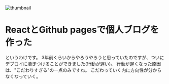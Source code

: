 ![thumbnail](/public/image/ReactBlogThumbnail.PNG)

# ReactとGithub pagesで個人ブログを作った

というわけです。
3年前くらいからやろうやろうと思っていたのですが、ついにデプロイに漕ぎつけることができました(行動が遅い)。
行動が遅くなった原因は、"こだわりすぎる"の一点のみですね。
こだわっていく内に方向性が分からなくなっていく。